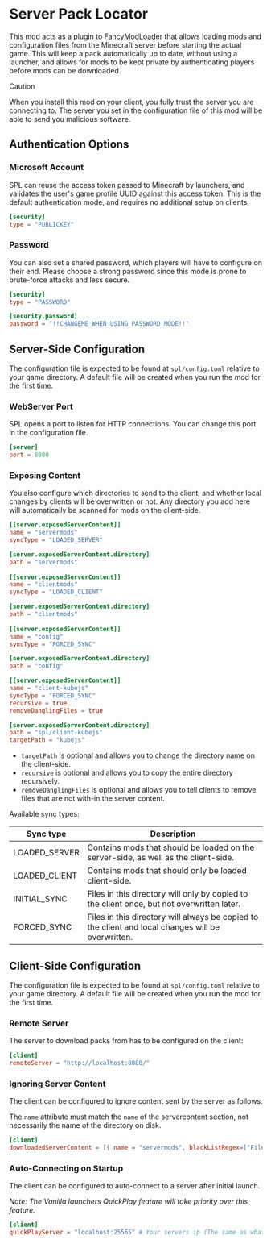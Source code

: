# Server Pack Locator

This mod acts as a plugin to [FancyModLoader](https://github.com/neoforged/FancyModLoader) that allows loading
mods and configuration files from the Minecraft server before starting the actual game.
This will keep a pack automatically up to date, without using a launcher, and allows for mods to be kept private
by authenticating players before mods can be downloaded.

> [!CAUTION]
> When you install this mod on your client, you fully trust the server you are connecting to.
> The server you set in the configuration file of this mod will be able to send you malicious software.

## Authentication Options

### Microsoft Account

SPL can reuse the access token passed to Minecraft by launchers, and validates the user's game profile UUID
against this access token. This is the default authentication mode, and requires no additional setup on clients.

```toml
[security]
type = "PUBLICKEY"
```

### Password

You can also set a shared password, which players will have to configure on their end.
Please choose a strong password since this mode is prone to brute-force attacks and less secure.

```toml
[security]
type = "PASSWORD"

[security.password]
password = "!!CHANGEME_WHEN_USING_PASSWORD_MODE!!"
```

## Server-Side Configuration

The configuration file is expected to be found at `spl/config.toml` relative to your game directory.
A default file will be created when you run the mod for the first time.

### WebServer Port

SPL opens a port to listen for HTTP connections. You can change this port in the configuration file.

```toml
[server]
port = 8080
```

### Exposing Content

You also configure which directories to send to the client, and whether local changes by clients will be overwritten
or not. Any directory you add here will automatically be scanned for mods on the client-side.

```toml
[[server.exposedServerContent]]
name = "servermods"
syncType = "LOADED_SERVER"

[server.exposedServerContent.directory]
path = "servermods"
        
[[server.exposedServerContent]]
name = "clientmods"
syncType = "LOADED_CLIENT"

[server.exposedServerContent.directory]
path = "clientmods"
        
[[server.exposedServerContent]]
name = "config"
syncType = "FORCED_SYNC"

[server.exposedServerContent.directory]
path = "config"

[[server.exposedServerContent]]
name = "client-kubejs"
syncType = "FORCED_SYNC"
recursive = true
removeDanglingFiles = true

[server.exposedServerContent.directory]
path = "spl/client-kubejs"
targetPath = "kubejs"
```

- `targetPath` is optional and allows you to change the directory name on the client-side.
- `recursive` is optional and allows you to copy the entire directory recursively.
- `removeDanglingFiles` is optional and allows you to tell clients to remove files that are not with-in the server content.

Available sync types:

| Sync type     | Description                                                                                        |
|---------------|----------------------------------------------------------------------------------------------------|
| LOADED_SERVER | Contains mods that should be loaded on the server-side, as well as the client-side.                |
| LOADED_CLIENT | Contains mods that should only be loaded client-side.                                              |
| INITIAL_SYNC  | Files in this directory will only by copied to the client once, but not overwritten later.         |
| FORCED_SYNC   | Files in this directory will always be copied to the client and local changes will be overwritten. |

## Client-Side Configuration

The configuration file is expected to be found at `spl/config.toml` relative to your game directory.
A default file will be created when you run the mod for the first time.

### Remote Server

The server to download packs from has to be configured on the client:

```toml
[client]
remoteServer = "http://localhost:8080/"
```

### Ignoring Server Content

The client can be configured to ignore content sent by the server as follows.

The `name` attribute must match the `name` of the servercontent section, not necessarily the name of the directory
on disk.

```toml
[client]
downloadedServerContent = [{ name = "servermods", blackListRegex=["FilenameRegExp.*", "OtherFilenameRegexp.*"]}]
```

### Auto-Connecting on Startup

The client can be configured to auto-connect to a server after initial launch.

_Note: The Vanilla launchers QuickPlay feature will take priority over this feature._

```toml
[client]
quickPlayServer = "localhost:25565" # Your servers ip (The same as what you enter in game)
```